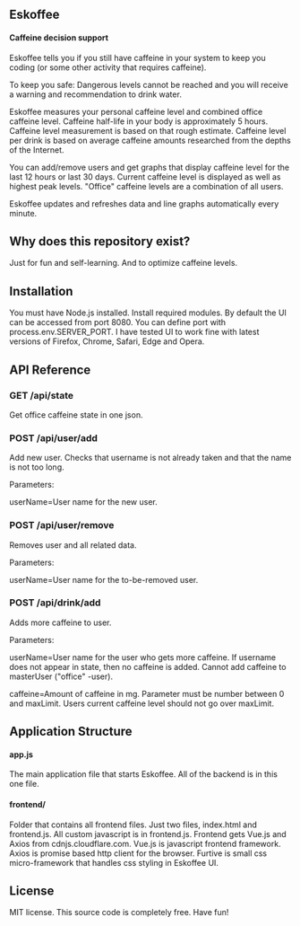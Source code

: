 ## Eskoffee

#### Caffeine decision support

Eskoffee tells you if you still have caffeine in your system to keep you coding (or some other activity that requires caffeine).

To keep you safe: Dangerous levels cannot be reached and you will receive a warning and recommendation to drink water.

Eskoffee measures your personal caffeine level and combined office caffeine level. Caffeine half-life in your body is approximately 5 hours. Caffeine level measurement is based on that rough estimate. Caffeine level per drink is based on average caffeine amounts researched from the depths of the Internet.

You can add/remove users and get graphs that display caffeine level for the last 12 hours or last 30 days. Current caffeine level is displayed as well as highest peak levels. "Office" caffeine levels are a combination of all users.

Eskoffee updates and refreshes data and line graphs automatically every minute.

## Why does this repository exist?

Just for fun and self-learning. And to optimize caffeine levels.

## Installation

You must have Node.js installed. Install required modules. By default the UI can be accessed from port 8080. You can define port with process.env.SERVER_PORT. I have tested UI to work fine with latest versions of Firefox, Chrome, Safari, Edge and Opera.

## API Reference

### GET /api/state

Get office caffeine state in one json.

### POST /api/user/add

Add new user. Checks that username is not already taken and that the name is not too long.

Parameters:

userName=User name for the new user.

### POST /api/user/remove

Removes user and all related data.

Parameters:

userName=User name for the to-be-removed user.

### POST /api/drink/add

Adds more caffeine to user.

Parameters:

userName=User name for the user who gets more caffeine. If username does not appear in state, then no caffeine is added. Cannot add caffeine to masterUser ("office" -user).

caffeine=Amount of caffeine in mg. Parameter must be number between 0 and maxLimit. Users current caffeine level should not go over maxLimit.

## Application Structure

#### app.js

The main application file that starts Eskoffee. All of the backend is in this one file.

#### frontend/

Folder that contains all frontend files. Just two files, index.html and frontend.js. All custom javascript is in frontend.js. Frontend gets Vue.js and Axios from cdnjs.cloudflare.com. Vue.js is javascript frontend framework. Axios is promise based http client for the browser. Furtive is small css micro-framework that handles css styling in Eskoffee UI.

## License

MIT license. This source code is completely free. Have fun!